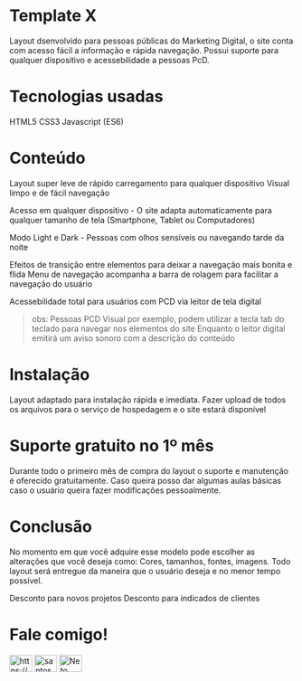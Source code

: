 # Template X

Layout dsenvolvido para pessoas públicas do Marketing Digital, o site conta com acesso fácil a informação e rápida navegação. Possui suporte para qualquer dispositivo e acessebilidade a pessoas PcD.


# Tecnologias usadas

HTML5
CSS3
Javascript (ES6)

# Conteúdo 

Layout super leve de rápido carregamento para qualquer dispositivo
Visual limpo e de fácil navegação

Acesso em qualquer dispositivo - O site adapta automaticamente para qualquer tamanho de tela  (Smartphone, Tablet ou Computadores)

Modo Light e Dark - Pessoas com olhos sensíveis ou navegando tarde da noite

Efeitos de transição entre elementos para deixar a navegação mais bonita e flida
Menu de navegação acompanha a barra de rolagem para facilitar a navegação do usuário


Acessebilidade total para usuários com PCD via leitor de tela digital
>obs: Pessoas PCD Visual por exemplo, podem utilizar a tecla tab do teclado para navegar nos elementos do site
>Enquanto o leitor digital emitirá um aviso sonoro com a descrição do conteúdo
# Instalação

Layout adaptado para instalação rápida e imediata.
Fazer upload de todos os arquivos para o serviço de hospedagem e o site estará disponível

# Suporte gratuito no 1º mês

Durante todo o primeiro mês de compra do layout o suporte e manutenção é oferecido gratuitamente.
Caso queira posso dar algumas aulas básicas caso o usuário queira fazer modificações pessoalmente.

# Conclusão

No momento em que você adquire esse modelo pode escolher as alterações que você deseja como: Cores, tamanhos, fontes, imagens. Todo layout será entregue da maneira que o usuário deseja e no menor tempo possível.

Desconto para novos projetos
Desconto para indicados de clientes


# Fale comigo!
<p align="left">
<a href="https://linkedin.com/in/https://www.linkedin.com/in/r2santos/" target="blank"><img align="center" src="https://raw.githubusercontent.com/rahuldkjain/github-profile-readme-generator/master/src/images/icons/Social/linked-in-alt.svg" alt="https://www.linkedin.com/in/r2santos/" height="30" width="40" /></a>
<a href="https://instagram.com/santos.neto_" target="blank"><img align="center" src="https://raw.githubusercontent.com/rahuldkjain/github-profile-readme-generator/master/src/images/icons/Social/instagram.svg" alt="santos.neto_" height="30" width="40" /></a>
<a href="https://discord.gg/Neto Santos/DEV#1419" target="blank"><img align="center" src="https://raw.githubusercontent.com/rahuldkjain/github-profile-readme-generator/master/src/images/icons/Social/discord.svg" alt="Neto Santos/DEV#1419" height="30" width="40" /></a>
</p>
